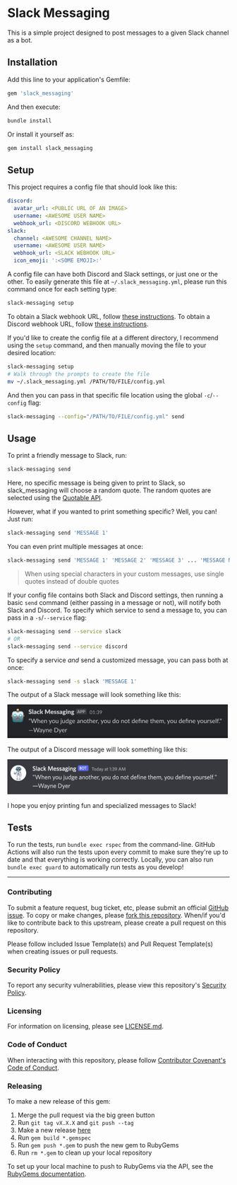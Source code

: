 # Slack Messaging

This is a simple project designed to post messages to a given Slack channel as a bot.

## Installation

Add this line to your application's Gemfile:

```ruby
gem 'slack_messaging'
```

And then execute:

```bash
bundle install
```

Or install it yourself as:

```bash
gem install slack_messaging
```

## Setup

This project requires a config file that should look like this:

```yml
discord:
  avatar_url: <PUBLIC URL OF AN IMAGE>
  username: <AWESOME USER NAME>
  webhook_url: <DISCORD WEBHOOK URL>
slack:
  channel: <AWESOME CHANNEL NAME>
  username: <AWESOME USER NAME>
  webhook_url: <SLACK WEBHOOK URL>
  icon_emoji: ':<SOME EMOJI>:'
```

A config file can have both Discord and Slack settings, or just one or the other. To easily generate this file at `~/.slack_messaging.yml`, please run this command once for each setting type:

```bash
slack-messaging setup
```

To obtain a Slack webhook URL, follow [these instructions](https://slack.com/help/articles/115005265063-Incoming-webhooks-for-Slack). To obtain a Discord webhook URL, follow [these instructions](https://support.discord.com/hc/en-us/articles/228383668-Intro-to-Webhooks).

If you'd like to create the config file at a different directory, I recommend using the `setup` command, and then manually moving the file to your desired location:

```bash
slack-messaging setup
# Walk through the prompts to create the file
mv ~/.slack_messaging.yml /PATH/TO/FILE/config.yml
```

And then you can pass in that specific file location using the global `-c`/`--config` flag:

```bash
slack-messaging --config="/PATH/TO/FILE/config.yml" send
```

## Usage

To print a friendly message to Slack, run:

```bash
slack-messaging send
```

Here, no specific message is being given to print to Slack, so slack_messaging will choose a random quote. The random quotes are selected using the [Quotable API](http://api.quotable.io/).

However, what if you wanted to print something specific? Well, you can! Just run:

```bash
slack-messaging send 'MESSAGE 1'
```

You can even print multiple messages at once:

```bash
slack-messaging send 'MESSAGE 1' 'MESSAGE 2' 'MESSAGE 3' ... 'MESSAGE N'
```

> When using special characters in your custom messages, use single quotes instead of double quotes

If your config file contains both Slack and Discord settings, then running a basic `send` command (either passing in a message or not), will notify both Slack and Discord. To specify which service to send a message to, you can pass in a `-s`/`--service` flag:

```bash
slack-messaging send --service slack
# OR
slack-messaging send --service discord
```

To specify a service _and_ send a customized message, you can pass both at once:

```bash
slack-messaging send -s slack 'MESSAGE 1'
```

The output of a Slack message will look something like this:

<img src="https://github.com/emmahsax/slack_messaging/blob/add_discord_option/message_slack.png" width="500">

The output of a Discord message will look something like this:

<img src="https://github.com/emmahsax/slack_messaging/blob/add_discord_option/message_discord.png" width="500">

I hope you enjoy printing fun and specialized messages to Slack!

## Tests

To run the tests, run `bundle exec rspec` from the command-line. GitHub Actions will also run the tests upon every commit to make sure they're up to date and that everything is working correctly. Locally, you can also run `bundle exec guard` to automatically run tests as you develop!

---

### Contributing

To submit a feature request, bug ticket, etc, please submit an official [GitHub issue](https://github.com/emmahsax/slack_messaging/issues/new). To copy or make changes, please [fork this repository](https://github.com/emmahsax/slack_messaging/fork). When/if you'd like to contribute back to this upstream, please create a pull request on this repository.

Please follow included Issue Template(s) and Pull Request Template(s) when creating issues or pull requests.

### Security Policy

To report any security vulnerabilities, please view this repository's [Security Policy](https://github.com/emmahsax/slack_messaging/security/policy).

### Licensing

For information on licensing, please see [LICENSE.md](https://github.com/emmahsax/slack_messaging/blob/main/LICENSE.md).

### Code of Conduct

When interacting with this repository, please follow [Contributor Covenant's Code of Conduct](https://contributor-covenant.org).

### Releasing

To make a new release of this gem:

1. Merge the pull request via the big green button
2. Run `git tag vX.X.X` and `git push --tag`
3. Make a new release [here](https://github.com/emmahsax/slack_messaging/releases/new)
4. Run `gem build *.gemspec`
5. Run `gem push *.gem` to push the new gem to RubyGems
6. Run `rm *.gem` to clean up your local repository

To set up your local machine to push to RubyGems via the API, see the [RubyGems documentation](https://guides.rubygems.org/publishing/#publishing-to-rubygemsorg).
